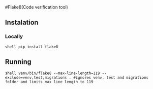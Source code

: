 #Flake8(Code verification tool)

## Instalation

### Locally
``shell
pip install flake8
``

## Running
``shell
venv/bin/flake8 --max-line-length=119 --exclude=venv,test,migrations . #ignores venv, test and migrations folder and limits max line length to 119
``


